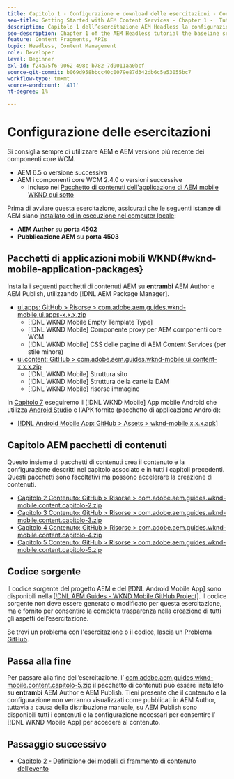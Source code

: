 ```yaml
---
title: Capitolo 1 - Configurazione e download delle esercitazioni - Content Services
seo-title: Getting Started with AEM Content Services - Chapter 1 -  Tutorial Set up
description: Capitolo 1 dell’esercitazione AEM Headless la configurazione della linea di base per l’istanza AEM per l’esercitazione.
seo-description: Chapter 1 of the AEM Headless tutorial the baseline setup for the AEM instance for the tutorial.
feature: Content Fragments, APIs
topic: Headless, Content Management
role: Developer
level: Beginner
exl-id: f24a75f6-9062-498c-b782-7d9011aa0bcf
source-git-commit: b069d958bbcc40c0079e87d342db6c5e53055bc7
workflow-type: tm+mt
source-wordcount: '411'
ht-degree: 1%

---
```


# Configurazione delle esercitazioni

Si consiglia sempre di utilizzare AEM e AEM versione più recente dei componenti core WCM.

* AEM 6.5 o versione successiva
* AEM i componenti core WCM 2.4.0 o versioni successive
   * Incluso nel [Pacchetto di contenuti dell&#39;applicazione di AEM mobile WKND qui sotto](#wknd-mobile-application-packages)

Prima di avviare questa esercitazione, assicurati che le seguenti istanze di AEM siano [installato ed in esecuzione nel computer locale](https://helpx.adobe.com/experience-manager/6-5/sites/deploying/using/deploy.html#Default%20Local%20Install):

* **AEM Author** su **porta 4502**
* **Pubblicazione AEM** su **porta 4503**

## Pacchetti di applicazioni mobili WKND{#wknd-mobile-application-packages}

Installa i seguenti pacchetti di contenuti AEM su **entrambi** AEM Author e AEM Publish, utilizzando [!DNL AEM Package Manager].

* [ui.apps: GitHub > Risorse > com.adobe.aem.guides.wknd-mobile.ui.apps-x.x.x.zip](https://github.com/adobe/aem-guides-wknd-mobile/releases/latest)
   * [!DNL WKND Mobile Empty Template Type]
   * [!DNL WKND Mobile] Componente proxy per AEM componenti core WCM
   * [!DNL WKND Mobile] CSS delle pagine di AEM Content Services (per stile minore)
* [ui.content: GitHub > com.adobe.aem.guides.wknd-mobile.ui.content-x.x.x.zip](https://github.com/adobe/aem-guides-wknd-mobile/releases/latest)
   * [!DNL WKND Mobile] Struttura sito
   * [!DNL WKND Mobile] Struttura della cartella DAM
   * [!DNL WKND Mobile] risorse immagine

In [Capitolo 7](./chapter-7.md) eseguiremo il [!DNL WKND Mobile] App mobile Android che utilizza [Android Studio](https://developer.android.com/studio) e l&#39;APK fornito (pacchetto di applicazione Android):

* [[!DNL Android Mobile App: GitHub > Assets > wknd-mobile.x.x.x.apk]](https://github.com/adobe/aem-guides-wknd-mobile/releases/latest)

## Capitolo AEM pacchetti di contenuti

Questo insieme di pacchetti di contenuti crea il contenuto e la configurazione descritti nel capitolo associato e in tutti i capitoli precedenti. Questi pacchetti sono facoltativi ma possono accelerare la creazione di contenuti.

* [Capitolo 2 Contenuto: GitHub > Risorse > com.adobe.aem.guides.wknd-mobile.content.capitolo-2.zip](https://github.com/adobe/aem-guides-wknd-mobile/releases/latest)
* [Capitolo 3 Contenuto: GitHub > Risorse > com.adobe.aem.guides.wknd-mobile.content.capitolo-3.zip](https://github.com/adobe/aem-guides-wknd-mobile/releases/latest)
* [Capitolo 4 Contenuto: GitHub > Risorse > com.adobe.aem.guides.wknd-mobile.content.capitolo-4.zip](https://github.com/adobe/aem-guides-wknd-mobile/releases/latest)
* [Capitolo 5 Contenuto: GitHub > Risorse > com.adobe.aem.guides.wknd-mobile.content.capitolo-5.zip](https://github.com/adobe/aem-guides-wknd-mobile/releases/latest)

## Codice sorgente

Il codice sorgente del progetto AEM e del [!DNL Android Mobile App] sono disponibili nella [[!DNL AEM Guides - WKND Mobile GitHub Project]](https://github.com/adobe/aem-guides-wknd-mobile). Il codice sorgente non deve essere generato o modificato per questa esercitazione, ma è fornito per consentire la completa trasparenza nella creazione di tutti gli aspetti dell’esercitazione.

Se trovi un problema con l&#39;esercitazione o il codice, lascia un [Problema GitHub](https://github.com/adobe/aem-guides-wknd-mobile/issues).

## Passa alla fine

Per passare alla fine dell’esercitazione, l’ [com.adobe.aem.guides.wknd-mobile.content.capitolo-5.zip](https://github.com/adobe/aem-guides-wknd-mobile/releases/latest) il pacchetto di contenuti può essere installato su **entrambi** AEM Author e AEM Publish. Tieni presente che il contenuto e la configurazione non verranno visualizzati come pubblicati in AEM Author, tuttavia a causa della distribuzione manuale, su AEM Publish sono disponibili tutti i contenuti e la configurazione necessari per consentire l’ [!DNL WKND Mobile App] per accedere al contenuto.


## Passaggio successivo

* [Capitolo 2 - Definizione dei modelli di frammento di contenuto dell’evento](./chapter-2.md)

